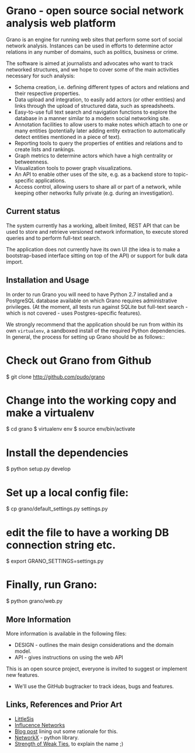 Grano - open source social network analysis web platform
========================================================

Grano is an engine for running web sites that perform some sort of social
network analysis. Instances can be used in efforts to determine actor
relations in any number of domains, such as politics, business or crime.

The software is aimed at journalists and advocates who want to track 
networked structures, and we hope to cover some of the main activities 
necessary for such analysis:

* Schema creation, i.e. defining different types of actors and relations
  and their respective properties. 
* Data upload and integration, to easily add actors (or other entities)
  and links through the upload of structured data, such as spreadsheets.
* Easy-to-use full text search and navigation functions to explore the 
  database in a manner similar to a modern social networking site.
* Annotation facilities to allow users to make notes which attach to one
  or many entities (potentially later adding entity extraction to 
  automatically detect entities mentioned in a piece of text).
* Reporting tools to query the properties of entities and relations and
  to create lists and rankings.
* Graph metrics to determine actors which have a high centrality or
  betweenness.
* Visualization tools to power graph visualizations.
* An API to enable other uses of the site, e.g. as a backend store to 
  topic-specific applications. 
* Access control, allowing users to share all or part of a network, while
  keeping other networks fully private (e.g. during an investigation).


Current status
--------------

The system currently has a working, albeit limited, REST API that can be
used to store and retrieve versioned network information, to execute 
stored queries and to perform full-text search. 

The application does not currently have its own UI (the idea is to make 
a bootstrap-based interface sitting on top of the API) or support for 
bulk data import. 


Installation and Usage
----------------------

In order to run Grano you will need to have Python 2.7 installed and a
PostgreSQL database available on which Grano requires administrative
privileges. (At the moment, all tests run against SQLite but full-text
search - which is not covered - uses Postgres-specific features).

We strongly recommend that the application should be run from within its
own ``virtualenv``, a sandboxed install of the required Python 
dependencies. In general, the process for setting up Grano should be 
as follows::

# Check out Grano from Github
$ git clone http://github.com/pudo/grano

# Change into the working copy and make a virtualenv
$ cd grano
$ virtualenv env 
$ source env/bin/activate

# Install the dependencies 
$ python setup.py develop

# Set up a local config file:
$ cp grano/default_settings.py settings.py 
# edit the file to have a working DB connection string etc.
$ export GRANO_SETTINGS=settings.py

# Finally, run Grano:
$ python grano/web.py 


More Information
----------------

More information is available in the following files:

* DESIGN - outlines the main design considerations and the domain 
  model.
* API - gives instructions on using the web API

This is an open source project, everyone is invited to suggest or
implement new features. 
* We'll use the GitHub bugtracker to track ideas, bugs and features. 


Links, References and Prior Art
-------------------------------

* [LittleSis](http://littlesis.org/)
* [Influcence Networks](http://app.owni.fr/influence-networks/)
* [Blog post](http://pudo.org/2011/12/19/sna.html) lining out some
  rationale for this.
* [NetworkX](http://networkx.lanl.gov/) - python library.
* [Strength of Weak Ties](http://sociology.stanford.edu/people/mgranovetter/documents/granstrengthweakties.pdf), to explain the name ;)




